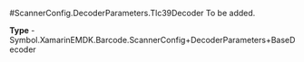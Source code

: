 #ScannerConfig.DecoderParameters.Tlc39Decoder
To be added.

**Type** - Symbol.XamarinEMDK.Barcode.ScannerConfig+DecoderParameters+BaseDecoder



